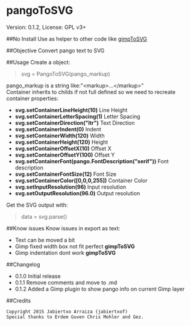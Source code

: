 # pangoToSVG
Version: 0.1.2, License: GPL v3+

##No Install
Use as helper to other code like [gimpToSVG](https://github.com/jabiertxof/gimpToSVG)

##Objective
Convert pango text to SVG

##Usage
Create a object:
> svg = PangoToSVG(pango_markup)

pango_markup is a string like:"&lt;markup&gt;...&lt;/markup&gt;"<br />
Container inherits to childs if not full defined so we need to recreate container properties:
- **svg.setContainerLineHeight(10)** Line Height
- **svg.setContainerLetterSpacing(1)** Letter Spacing
- **svg.setContainerDirection("ltr")** Text Direction
- **svg.setContainerIndent(0)** Indent
- **svg.setContainerWidth(120)** Width
- **svg.setContainerHeight(120)** Height
- **svg.setContainerOffsetX(10)** Offset X
- **svg.setContainerOffsetY(100)** Offset Y
- **svg.setContainerFont(pango.FontDescription("serif"))** Font description
- **svg.setContainerFontSize(12)** Font Size
- **svg.setContainerColor([0,0,0,255])** Container Color
- **svg.setInputResolution(96)** Input resolution
- **svg.setOutputResolution(96.0)** Output resolution

Get the SVG output with:
> data = svg.parse()

##Know issues
Know issues in export as text:
- Text can be moved a bit
- Gimp fixed width box not fit perfect **gimpToSVG**
- Gimp indentation dont work **gimpToSVG**

##Changelog
- 0.1.0 Initial release
- 0.1.1 Remove comments and move to .md
- 0.1.2 Added a Gimp plugin to show pango info on current Gimp layer

##Credits
```
Copyright 2015 Jabiertxo Arraiza (jabiertxof)
Special thanks to Erdem Guven Chris Mohler and Gez.
```
